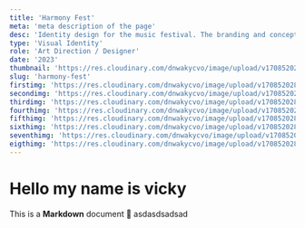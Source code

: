 ```yaml
---
title: 'Harmony Fest'
meta: 'meta description of the page'
desc: 'Identity design for the music festival. The branding and concept basically use vibrant and lively colors with flat illustration to represent the energy and diversity of the music festival welcoming all ages without restrictions.'
type: 'Visual Identity'
role: 'Art Direction / Designer'
date: '2023'
thumbnail: 'https://res.cloudinary.com/dnwakycvo/image/upload/v1708520284/work/harmonyfest/hf-1_csmceo.gif'
slug: 'harmony-fest'
firstimg: 'https://res.cloudinary.com/dnwakycvo/image/upload/v1708520286/work/harmonyfest/hf-bg_mkwwwt.jpg'
secondimg: 'https://res.cloudinary.com/dnwakycvo/image/upload/v1708520284/work/harmonyfest/hf-2_yj59cp.gif'
thirdimg: 'https://res.cloudinary.com/dnwakycvo/image/upload/v1708520285/work/harmonyfest/hf-6_soqbua.jpg'
fourthimg: 'https://res.cloudinary.com/dnwakycvo/image/upload/v1708520284/work/harmonyfest/hf-3_ogw19v.jpg'
fifthimg: 'https://res.cloudinary.com/dnwakycvo/image/upload/v1708520285/work/harmonyfest/hf-8_fd9jrz.jpg'
sixthimg: 'https://res.cloudinary.com/dnwakycvo/image/upload/v1708520285/work/harmonyfest/hf-7_bscace.jpg'
seventhimg: 'https://res.cloudinary.com/dnwakycvo/image/upload/v1708520285/work/harmonyfest/hf-5_agiyql.gif'
eigthimg: 'https://res.cloudinary.com/dnwakycvo/image/upload/v1708520284/work/harmonyfest/hf-4_ish3bk.jpg'
---
```

# Hello my name is vicky

This is a **Markdown** document :rocket:
asdasdsadsad